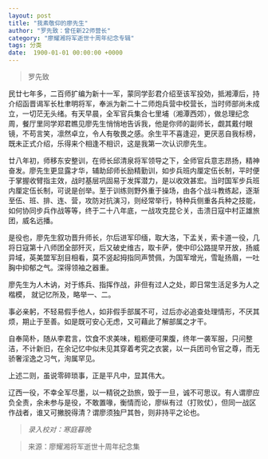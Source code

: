 ```yaml
---
layout: post
title: "我素敬仰的廖先生"
author: "罗先致：曾任新22师营长"
category: "廖耀湘将军逝世十周年纪念专辑"
tags: 分类
date:  1900-01-01 00:00:00 +0000
---
```

> 罗先致

民廿七年多，二百师扩编为新十一军，蒙同学彭君介绍至该军投効，抵湘潭后，持介绍函晋谒军长杜聿明将军，奉派为新二十二师炮兵营中校营长，当时师部尚未成立，一切茫无头绪。有天早晨，全军官兵集合七里埔（湘潭西郊），做总理纪念周，餐厅里同学郑君瞧见廖先生悄悄地告诉我，他是你师的副师长，觑其戴付眼镜，不苟言笑，凛然卓立，令人有敬畏之感。余生平不喜逢迎，更厌恶自我标榜，既未正式介绍，乐得来个相逢不相识，这是我第一次认识廖先生。

廿八年初，师移东安整训，在师长邱清泉将军领导之下，全师官兵意志昂扬，精神奋发。廖先生更显露才华，辅助邱师长励精勤训，如步兵班内厘定伍长制，平时便于掌握收臂指主效，战时基层巩固易于发挥潜力，是以收效甚宏。当时国军步兵班内厘定伍长制，可说是创举。至于训练则野外重于操场，由各个战斗教练起，逐渐至伍、班、排、连、营，攻防对抗演习，则经常举行，特种兵侧重各兵种之技能，如何协同步兵作战等等，终于二十八年底，一战攻克昆仑关，击溃日寇中村正雄旅团，威名远播。

是役也，廖先生叙功晋升师长，尔后进军印缅，取大洛，下孟关，索卡道一役，几将日寇第十八师团全部歼灭，后又破史维古，取卡萨，使中印公路提早开放，扬威异域，英美盟军刮目相看，莫不竖起拇指同声赞佩，为国军增光，雪耻扬眉，一吐胸中抑郁之气。深得领袖之器重。

廖先生为人木讷，对于练兵、指挥作战，非但有过人之处，即日常生活足多为人之楷模， 就记忆所及，略举一、二。

事必亲躬，不轻易假手他人，如非假手部属不可，过后亦必追查处理情形，不厌其烦，期止于至善。如是既可安心无虑，又可藉此了解部属之才干。

自奉简朴，随从李君言，饮食不求美味，粗粝便可果腹，终年一袭军服，只问整洁，不计新旧，在余记忆中似未见其穿着考究之衣裳，以一兵团司令官之尊，而无骄奢淫逸之习气，洵属罕见。

上述二则，虽说零碎琐事，正是平凡中，显其伟大。

辽西一役，不幸全军尽墨，以一精锐之劲旅，毁于一旦，诚不可思议。有人谓廖应负全责，余未参与是役，不敢置喙，衡情而论，廖纵有过（打败仗），但同一战区作战者，谁又可撇脱得清？谓廖须独尸其咎，则非持平之论也。



>*录入校对：寒庭暮晚*

> 来源：廖耀湘将军逝世十周年纪念集